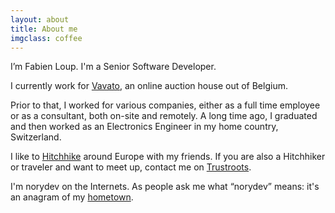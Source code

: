 ```yaml
---
layout: about
title: About me
imgclass: coffee
---
```


<p class="lead" markdown="1">I’m Fabien Loup. I'm a Senior Software Developer.</p>

I currently work for [Vavato](https://vavato.com/en/homepage), an online auction house out of Belgium.

Prior to that, I worked for various companies, either as a full time employee or as a consultant, both on-site and remotely. A long time ago, I graduated and then worked as an Electronics Engineer in my home country, Switzerland.

I like to [Hitchhike](https://www.somewherexpress.com) around Europe with my friends. If you are also a Hitchhiker or traveler and want to meet up, contact me on [Trustroots](https://www.trustroots.org/profile/redfox).

I'm norydev on the Internets. As people ask me what “norydev” means: it's an anagram of my [hometown](https://en.wikipedia.org/wiki/Yverdon-les-Bains).
